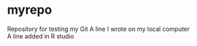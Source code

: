 # myrepo
Repository for testing my Git
A line I wrote on my local computer  
A line added in R studio

